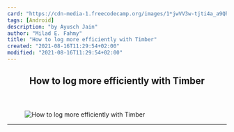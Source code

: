 ```yaml
---
card: "https://cdn-media-1.freecodecamp.org/images/1*jwVV3w-tjti4a_a9QhMOcg.png"
tags: [Android]
description: "by Ayusch Jain"
author: "Milad E. Fahmy"
title: "How to log more efficiently with Timber"
created: "2021-08-16T11:29:54+02:00"
modified: "2021-08-16T11:29:54+02:00"
---
```

<div class="site-wrapper">
<main id="site-main" class="site-main outer">
<div class="inner">
<article class="post-full post tag-android tag-android-app-development tag-software-development tag-technology tag-programming ">
<header class="post-full-header">
<h1 class="post-full-title">How to log more efficiently with Timber</h1>
</header>
<figure class="post-full-image">
<picture>
<source media="(max-width: 700px)" sizes="1px" srcset="data:image/gif;base64,R0lGODlhAQABAIAAAAAAAP///yH5BAEAAAAALAAAAAABAAEAAAIBRAA7 1w">
<source media="(min-width: 701px)" sizes="(max-width: 800px) 400px,
(max-width: 1170px) 700px,
1400px" srcset="https://cdn-media-1.freecodecamp.org/images/1*jwVV3w-tjti4a_a9QhMOcg.png 300w,
https://cdn-media-1.freecodecamp.org/images/1*jwVV3w-tjti4a_a9QhMOcg.png 600w,
https://cdn-media-1.freecodecamp.org/images/1*jwVV3w-tjti4a_a9QhMOcg.png 1000w,
https://cdn-media-1.freecodecamp.org/images/1*jwVV3w-tjti4a_a9QhMOcg.png 2000w">
<img onerror="this.style.display='none'" src="https://cdn-media-1.freecodecamp.org/images/1*jwVV3w-tjti4a_a9QhMOcg.png" alt="How to log more efficiently with Timber">
</picture>
</figure>
<section class="post-full-content">
<div class="post-content medium-migrated-article">
</div>
<hr>
</section>
</article>
</div>
</main>
</div>
<!-- Google Tag Manager (noscript) -->
<!-- End Google Tag Manager (noscript) -->
